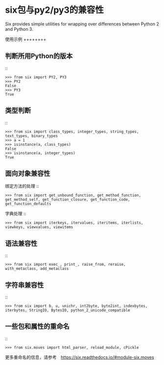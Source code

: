 # six包与py2/py3的兼容性

Six provides simple utilities for wrapping over differences between Python 2 and Python 3.

使用示例
++++++++


判断所用Python的版本
--------------------
::

    >>> from six import PY2, PY3
    >>> PY2
    False
    >>> PY3
    True

类型判断
--------
::

    >>> from six import class_types, integer_types, string_types, text_types, binary_types
    >>> a = 1
    >>> isinstance(a, class_types)
    False
    >>> isinstance(a, integer_types)
    True

面向对象兼容性
-------------

绑定方法的处理
::

    >>> from six import get_unbound_function, get_method_function, get_method_self, get_function_closure, get_function_code, get_function_defaults

字典处理
::

    >>> from six import iterkeys, itervalues, iteritems, iterlists, viewkeys, viewvalues, viewitems

语法兼容性
----------

::

    >>> from six import exec_, print_, raise_from, reraise, with_metaclass, add_metaclass

字符串兼容性
-----------

::

    >>> from six import b, u, unichr, int2byte, byte2int, indexbytes, iterbytes, StringIO, BytesIO, python_2_unicode_compatible


一些包和属性的重命名
------------------

::

    >>> from six.moves import html_parser, reload_module, cPickle


更多重命名的信息，请参考　https://six.readthedocs.io/#module-six.moves
